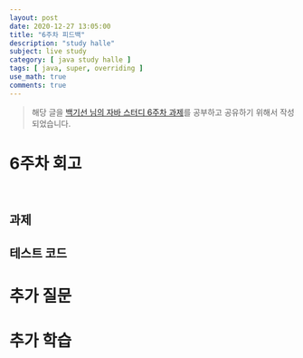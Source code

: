 ```yaml
---
layout: post
date: 2020-12-27 13:05:00
title: "6주차 피드백"
description: "study halle"
subject: live study
category: [ java study halle ]
tags: [ java, super, overriding ]
use_math: true
comments: true
---
```


> 해당 글을 [백기선 님의 자바 스터디 6주차 과제](https://github.com/whiteship/live-study/issues/6)를 공부하고 공유하기 위해서 작성되었습니다.

# 6주차 회고

&nbsp;&nbsp;&nbsp;

## 과제



## 테스트 코드


# 추가 질문


# 추가 학습
